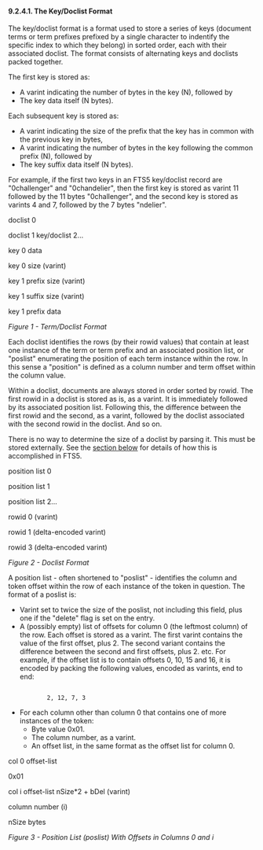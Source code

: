#### 9\.2\.4\.1\. The Key/Doclist Format


The key/doclist format is a format used to store a series of keys (document
terms or term prefixes prefixed by a single character to indentify the specific
index to which they belong) in sorted order, each with their associated
doclist. The format consists of alternating keys and doclists packed together.



The first key is stored as:


* A varint indicating the number of bytes in the key (N), followed by
* The key data itself (N bytes).


Each subsequent key is stored as:


* A varint indicating the size of the prefix that the key has in common
 with the previous key in bytes,
* A varint indicating the number of bytes in the key following the
 common prefix (N), followed by
* The key suffix data itself (N bytes).


For example, if the first two keys in an FTS5 key/doclist record are
"0challenger" and "0chandelier", then the first key is stored as varint 11
followed by the 11 bytes "0challenger", and the second key is stored as varints
4 and 7, followed by the 7 bytes "ndelier".







doclist 0




doclist 1
key/doclist 2\...


key 0 data


key 0 size (varint)


key 1 prefix size (varint)


key 1 suffix size (varint)


key 1 prefix data




*Figure 1 \- Term/Doclist Format*


Each doclist identifies the rows (by their rowid values) that contain at
least one instance of the term or term prefix and an associated position list,
or "poslist" enumerating the position of each term instance within the row. In
this sense a "position" is defined as a column number and term offset within
the column value.



Within a doclist, documents are always stored in order sorted by rowid. The
first rowid in a doclist is stored as is, as a varint. It is immediately
followed by its associated position list. Following this, the difference
between the first rowid and the second, as a varint, followed by the doclist
associated with the second rowid in the doclist. And so on.



There is no way to determine the size of a doclist by parsing it. This must
be stored externally. See the [section below](#data_pagination) for
details of how this is accomplished in FTS5\.






position list 0


position list 1

position list 2\...


rowid 0 (varint)


rowid 1 (delta\-encoded varint)


rowid 3 (delta\-encoded varint)




*Figure 2 \- Doclist Format*


A position list \- often shortened to "poslist" \- identifies the column
and token offset within the row of each instance of the token in question.
The format of a poslist is:



* Varint set to twice the size of the poslist, not including this field,
 plus one if the "delete" flag is set on the entry.
* A (possibly empty) list of offsets for column 0 (the leftmost column) of
 the row. Each offset is stored as a varint. The first varint contains
 the value of the first offset, plus 2\. The second variant contains the
 difference between the second and first offsets, plus 2\. etc. For
 example, if the offset list is to contain offsets 0, 10, 15 and 16, it
 is encoded by packing the following values, encoded as varints, end to
 end:
 
```

           2, 12, 7, 3

```
* For each column other than column 0 that contains one of more instances
 of the token:
	+ Byte value 0x01\.
	+ The column number, as a varint.
	+ An offset list, in the same format as the offset list for column 0\.





col 0 offset\-list

0x01


col i offset\-list
nSize\*2 \+ bDel (varint)


column number (i)



nSize bytes


*Figure 3 \- Position List (poslist) With Offsets in Columns 0 and i*


